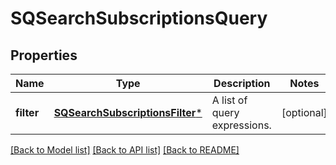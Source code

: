 # SQSearchSubscriptionsQuery

## Properties
Name | Type | Description | Notes
------------ | ------------- | ------------- | -------------
**filter** | [**SQSearchSubscriptionsFilter***](SQSearchSubscriptionsFilter.md) | A list of query expressions. | [optional] 

[[Back to Model list]](../README.md#documentation-for-models) [[Back to API list]](../README.md#documentation-for-api-endpoints) [[Back to README]](../README.md)


